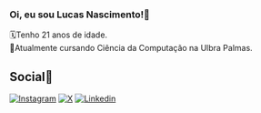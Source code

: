 ### Oi, eu sou Lucas Nascimento!🫡

<p>
  🗓️Tenho 21 anos de idade.<br/>
  📖Atualmente cursando Ciência da Computação na Ulbra Palmas.<br/>
<p>

## Social📳

[![Instagram](https://img.shields.io/badge/Instagram-E4405F?style=for-the-badge&logo=instagram&logoColor=white)](https://www.instagram.com/) 
[![X](https://img.shields.io/badge/Twitter-1DA1F2?style=for-the-badge&logo=twitter&logoColor=white)](https://x.com/lukas_nascky)
[![Linkedin](https://img.shields.io/badge/LinkedIn-0077B5?style=for-the-badge&logo=linkedin&logoColor=white)](https://www.linkedin.com/in/lucas-da-silva-nascimento-1720302a3/)
